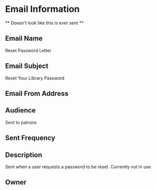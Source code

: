 # Email Information
** Doesn't look like this is ever sent ** 

## Email Name
Reset Password Letter

## Email Subject
Reset Your Library Password


## Email From Address

## Audience
Sent to patrons

## Sent Frequency

## Description
Sent when a user requests a password to be reset. Currently not in use

## Owner
